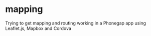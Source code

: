 # mapping

Trying to get mapping and routing working in a Phonegap app using Leaflet.js, Mapbox and Cordova
